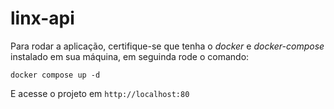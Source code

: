 # linx-api

Para rodar a aplicação, certifique-se que tenha o *docker* e *docker-compose* instalado em sua máquina, em seguinda rode o comando:

```
docker compose up -d
```

E acesse o projeto em `http://localhost:80`
